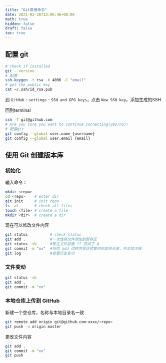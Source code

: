 ```yaml
---
title: "Git常用命令"
date: 2021-02-26T13:06:46+08:00
math: true
hidden: false
draft: false
toc: true
---
```


## 配置 git

```bash
# check if installed
git --version
# 配置
ssh-keygen -t rsa -b 4096 -C "email"
# get the public key
cat ~/.ssh/id_rsa.pub
```

到 `GitHub` - `settings` - `SSH and GPG keys`，点击 `New SSH key`，添加生成的SSH

回到terminal

```bash
ssh -T git@github.com
# Are you sure you want to continue connecting(yes/no)?
# 配置git
git config --global user.name {username}
git config --global user.email {email}
```

## 使用 Git 创建版本库

###  初始化

输入命令：

```bash
mkdir <repo>
cd <repo>    # enter dir
git init     # init repo
ls -al       # check all files
touch <file> # create a file 
mkdir <dir>  # create a dir
```

现在可以修改文件内容

```bash
git status          # check status      
git add .           #一次性将文件添加到暂存区
git status -sb      #现在文件前面 ?? 变成了 A
git commit -m "xx"  #将你 add 过的内容正式提交到本地仓库，并添加注释
git log             #查看历史变动
```

###  文件变动

```bash
git status -sb
git add .
git commit -m "xx"
```

### 本地仓库上传到 GitHub

新建一个空仓库，名称与本地目录名一致

```bash
git remote add origin git@github.com:xxxx/<repo>
git push -u origin master
```

更改文件内容

```bash
git add .
git commit -m "xx"
git push
```
